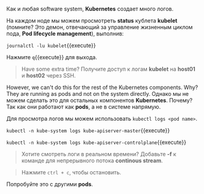Как и любая software system, **Kubernetes** создает много логов.

На каждом ноде мы можем просмотреть **status** кублета **kubelet** (помните? Это демон, отвечающий за управление жизненным циклом пода, **Pod lifecycle management**), выполнив:

`journalctl -lu kubelet`{{execute}}

Нажмите `q`{{execute}} для выхода.

> Have some extra time? Получите доступ к логам **kubelet** на **host01** и **host02** через SSH.

However, we can't do this for the rest of the Kubernetes components. Why? They are running as pods and not on the system directly.
Однако мы не можем сделать это для остальных компонентов **Kubernetes**. Почему? Так как они работают как **pods**, а не в системе напрямую.

Для просмотра логов мы можем использовать `kubectl logs <pod name>`. 

`kubectl -n kube-system logs kube-apiserver-master`{{execute}}

`kubectl -n kube-system logs kube-apiserver-controlplane`{{execute}}

> Хотите смотреть логи в реальном времени? Добавьте **-f** к команде для непрерывного потока **continous stream**.

> Нажмите `ctrl + c`, чтобы остановить.

Попробуйте это с другими **pods**.
